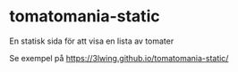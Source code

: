 # tomatomania-static
En statisk sida för att visa en lista av tomater

Se exempel på https://3lwing.github.io/tomatomania-static/
